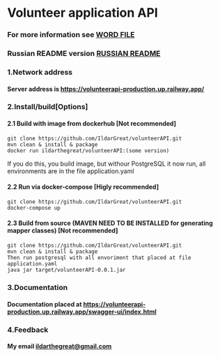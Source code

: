 # Volunteer application API

### For more information see [WORD FILE](https://github.com/IldarGreat/volunteerAPI/files/10248228/6131_Suslikova_Grushenkov_Volontery_11_10.2.docx) <br>
### Russian README version [RUSSIAN README](https://github.com/IldarGreat/volunteerAPI/blob/main/README_rus.md)
### 1.Network address 
#### Server address is https://volunteerapi-production.up.railway.app/
### 2.Install/build[Options]

#### 2.1 Build with image from dockerhub [Not recommended]
    git clone https://github.com/IldarGreat/volunteerAPI.git
    mvn clean & install & package
    docker run ildarthegreat/volunteerAPI:(some version)
If you do this, you build image, but withour PostgreSQL it now run, all environments are in the file application.yaml
#### 2.2 Run via docker-compose [Higly recommended]
    git clone https://github.com/IldarGreat/volunteerAPI.git
    docker-compose up
#### 2.3 Build from source (MAVEN NEED TO BE INSTALLED for generating mapper classes) [Not recommended]
    git clone https://github.com/IldarGreat/volunteerAPI.git
    mvn clean & install & package
    Then run postgresql with all envoriment that placed at file application.yaml
    java jar target/volunteerAPI-0.0.1.jar
### 3.Documentation
#### Documentation placed at https://volunteerapi-production.up.railway.app/swagger-ui/index.html

### 4.Feedback
#### My email ildarthegreat@gmail.com

